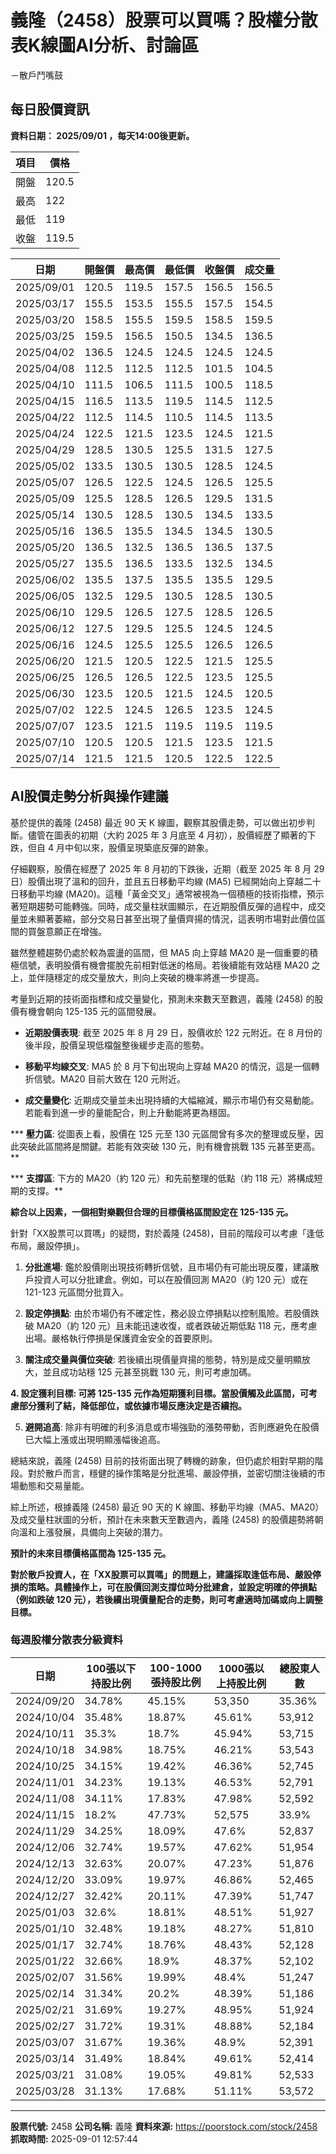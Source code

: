 # 義隆（2458）股票可以買嗎？股權分散表K線圖AI分析、討論區
－散戶鬥嘴鼓

## 每日股價資訊

**資料日期： 2025/09/01 ，每天14:00後更新。**

| 項目 | 價格 |
|------|------|
| 開盤 | 120.5 |
| 最高 | 122 |
| 最低 | 119 |
| 收盤 | 119.5 |

| 日期 | 開盤價 | 最高價 | 最低價 | 收盤價 | 成交量 |
|------|--------|--------|--------|--------|--------|
| 2025/09/01 | 120.5 | 119.5 | 157.5 | 156.5 | 156.5 |
| 2025/03/17 | 155.5 | 153.5 | 155.5 | 157.5 | 154.5 |
| 2025/03/20 | 158.5 | 155.5 | 159.5 | 158.5 | 159.5 |
| 2025/03/25 | 159.5 | 156.5 | 150.5 | 134.5 | 136.5 |
| 2025/04/02 | 136.5 | 124.5 | 124.5 | 124.5 | 124.5 |
| 2025/04/08 | 112.5 | 112.5 | 112.5 | 101.5 | 104.5 |
| 2025/04/10 | 111.5 | 106.5 | 111.5 | 100.5 | 118.5 |
| 2025/04/15 | 116.5 | 113.5 | 119.5 | 114.5 | 112.5 |
| 2025/04/22 | 112.5 | 114.5 | 110.5 | 114.5 | 113.5 |
| 2025/04/24 | 122.5 | 121.5 | 123.5 | 124.5 | 121.5 |
| 2025/04/29 | 128.5 | 130.5 | 125.5 | 131.5 | 127.5 |
| 2025/05/02 | 133.5 | 130.5 | 130.5 | 128.5 | 124.5 |
| 2025/05/07 | 126.5 | 122.5 | 124.5 | 126.5 | 125.5 |
| 2025/05/09 | 125.5 | 128.5 | 126.5 | 129.5 | 131.5 |
| 2025/05/14 | 130.5 | 128.5 | 130.5 | 134.5 | 133.5 |
| 2025/05/16 | 136.5 | 135.5 | 134.5 | 134.5 | 130.5 |
| 2025/05/20 | 136.5 | 132.5 | 136.5 | 136.5 | 137.5 |
| 2025/05/27 | 135.5 | 136.5 | 133.5 | 132.5 | 134.5 |
| 2025/06/02 | 135.5 | 137.5 | 135.5 | 135.5 | 129.5 |
| 2025/06/05 | 132.5 | 129.5 | 130.5 | 128.5 | 130.5 |
| 2025/06/10 | 129.5 | 126.5 | 127.5 | 128.5 | 126.5 |
| 2025/06/12 | 127.5 | 129.5 | 125.5 | 124.5 | 124.5 |
| 2025/06/16 | 124.5 | 125.5 | 125.5 | 126.5 | 126.5 |
| 2025/06/20 | 121.5 | 120.5 | 122.5 | 121.5 | 125.5 |
| 2025/06/25 | 126.5 | 126.5 | 122.5 | 123.5 | 125.5 |
| 2025/06/30 | 123.5 | 120.5 | 121.5 | 124.5 | 120.5 |
| 2025/07/02 | 122.5 | 124.5 | 126.5 | 123.5 | 124.5 |
| 2025/07/07 | 123.5 | 121.5 | 119.5 | 119.5 | 119.5 |
| 2025/07/10 | 120.5 | 120.5 | 121.5 | 123.5 | 121.5 |
| 2025/07/14 | 121.5 | 121.5 | 120.5 | 122.5 | 122.5 |

## AI股價走勢分析與操作建議

基於提供的義隆 (2458) 最近 90 天 K 線圖，觀察其股價走勢，可以做出初步判斷。儘管在圖表的初期（大約 2025 年 3 月底至 4 月初），股價經歷了顯著的下跌，但自 4 月中旬以來，股價呈現築底反彈的跡象。

仔細觀察，股價在經歷了 2025 年 8 月初的下跌後，近期（截至 2025 年 8 月 29 日）股價出現了溫和的回升，並且五日移動平均線 (MA5) 已經開始向上穿越二十日移動平均線 (MA20)。這種「黃金交叉」通常被視為一個積極的技術指標，預示著短期趨勢可能轉強。同時，成交量柱狀圖顯示，在近期股價反彈的過程中，成交量並未顯著萎縮，部分交易日甚至出現了量價齊揚的情況，這表明市場對此價位區間的買盤意願正在增強。

雖然整體趨勢仍處於較為震盪的區間，但 MA5 向上穿越 MA20 是一個重要的積極信號，表明股價有機會擺脫先前相對低迷的格局。若後續能有效站穩 MA20 之上，並伴隨穩定的成交量放大，則向上突破的機率將進一步提高。

考量到近期的技術面指標和成交量變化，預測未來數天至數週，義隆 (2458) 的股價有機會朝向 125-135 元的區間發展。

*   **近期股價表現**: 截至 2025 年 8 月 29 日，股價收於 122 元附近。在 8 月份的後半段，股價呈現低檔盤整後緩步走高的態勢。

*   **移動平均線交叉**: MA5 於 8 月下旬出現向上穿越 MA20 的情況，這是一個轉折信號。MA20 目前大致在 120 元附近。

*   **成交量變化**: 近期成交量並未出現持續的大幅縮減，顯示市場仍有交易動能。若能看到進一步的量能配合，則上升動能將更為穩固。

***   **壓力區**: 從圖表上看，股價在 125 元至 130 元區間曾有多次的整理或反壓，因此突破此區間將是關鍵。若能有效突破 130 元，則有機會挑戰 135 元甚至更高。**

***   **支撐區**: 下方的 MA20（約 120 元）和先前整理的低點（約 118 元）將構成短期的支撐。**

**綜合以上因素，一個相對樂觀但合理的目標價格區間設定在 125-135 元。**

針對「XX股票可以買嗎」的疑問，對於義隆 (2458)，目前的階段可以考慮「逢低布局，嚴設停損」。

1.  **分批進場**: 鑑於股價剛出現技術轉折信號，且市場仍有可能出現反覆，建議散戶投資人可以分批建倉。例如，可以在股價回測 MA20（約 120 元）或在 121-123 元區間分批買入。

2.  **設定停損點**: 由於市場仍有不確定性，務必設立停損點以控制風險。若股價跌破 MA20（約 120 元）且未能迅速收復，或者跌破近期低點 118 元，應考慮出場。嚴格執行停損是保護資金安全的首要原則。

3.  **關注成交量與價位突破**: 若後續出現價量齊揚的態勢，特別是成交量明顯放大，並且成功站穩 125 元甚至挑戰 130 元，則可考慮加碼。

**4.  **設定獲利目標**: 可將 125-135 元作為短期獲利目標。當股價觸及此區間，可考慮部分獲利了結，降低部位，或依據市場反應決定是否續抱。**

5.  **避開追高**: 除非有明確的利多消息或市場強勁的漲勢帶動，否則應避免在股價已大幅上漲或出現明顯漲幅後追高。

總結來說，義隆 (2458) 目前的技術面出現了轉機的跡象，但仍處於相對早期的階段。對於散戶而言，穩健的操作策略是分批進場、嚴設停損，並密切關注後續的市場動態和交易量能。

綜上所述，根據義隆 (2458) 最近 90 天的 K 線圖、移動平均線（MA5、MA20）及成交量柱狀圖的分析，預計在未來數天至數週內，義隆 (2458) 的股價趨勢將朝向溫和上漲發展，具備向上突破的潛力。

**預計的未來目標價格區間為 125-135 元。**

**對於散戶投資人，在「XX股票可以買嗎」的問題上，建議採取逢低布局、嚴設停損的策略。具體操作上，可在股價回測支撐位時分批建倉，並設定明確的停損點（例如跌破 120 元），若後續出現價量配合的走勢，則可考慮適時加碼或向上調整目標。**

### 每週股權分散表分級資料

| 日期 | 100張以下持股比例 | 100-1000張持股比例 | 1000張以上持股比例 | 總股東人數 |
|------|-------------------|--------------------|--------------------|----------|
| 2024/09/20 | 34.78% | 45.15% | 53,350 | 35.36% |
| 2024/10/04 | 35.48% | 18.87% | 45.61% | 53,912 |
| 2024/10/11 | 35.3% | 18.7% | 45.94% | 53,715 |
| 2024/10/18 | 34.98% | 18.75% | 46.21% | 53,543 |
| 2024/10/25 | 34.15% | 19.42% | 46.36% | 52,745 |
| 2024/11/01 | 34.23% | 19.13% | 46.53% | 52,791 |
| 2024/11/08 | 34.11% | 17.83% | 47.98% | 52,592 |
| 2024/11/15 | 18.2% | 47.73% | 52,575 | 33.9% |
| 2024/11/29 | 34.25% | 18.09% | 47.6% | 52,837 |
| 2024/12/06 | 32.74% | 19.57% | 47.62% | 51,954 |
| 2024/12/13 | 32.63% | 20.07% | 47.23% | 51,876 |
| 2024/12/20 | 33.09% | 19.97% | 46.86% | 52,465 |
| 2024/12/27 | 32.42% | 20.11% | 47.39% | 51,747 |
| 2025/01/03 | 32.6% | 18.81% | 48.51% | 51,927 |
| 2025/01/10 | 32.48% | 19.18% | 48.27% | 51,810 |
| 2025/01/17 | 32.74% | 18.76% | 48.43% | 52,128 |
| 2025/01/22 | 32.66% | 18.9% | 48.37% | 52,102 |
| 2025/02/07 | 31.56% | 19.99% | 48.4% | 51,247 |
| 2025/02/14 | 31.34% | 20.2% | 48.39% | 51,186 |
| 2025/02/21 | 31.69% | 19.27% | 48.95% | 51,924 |
| 2025/02/27 | 31.72% | 19.31% | 48.88% | 52,184 |
| 2025/03/07 | 31.67% | 19.36% | 48.9% | 52,391 |
| 2025/03/14 | 31.49% | 18.84% | 49.61% | 52,414 |
| 2025/03/21 | 31.08% | 19.05% | 49.81% | 52,533 |
| 2025/03/28 | 31.13% | 17.68% | 51.11% | 53,572 |

---

**股票代號:** 2458
**公司名稱:** 義隆
**資料來源:** https://poorstock.com/stock/2458
**抓取時間:** 2025-09-01 12:57:44